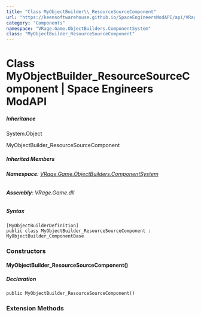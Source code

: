 ```yaml
---
title: "Class MyObjectBuilder\\_ResourceSourceComponent"
url: "https://keensoftwarehouse.github.io/SpaceEngineersModAPI/api/VRage.Game.ObjectBuilders.ComponentSystem.MyObjectBuilder_ResourceSourceComponent.html"
category: "Components"
namespace: "VRage.Game.ObjectBuilders.ComponentSystem"
class: "MyObjectBuilder_ResourceSourceComponent"
---
```


# Class MyObjectBuilder\_ResourceSourceComponent | Space Engineers ModAPI

##### Inheritance

System.Object

MyObjectBuilder\_ResourceSourceComponent

##### Inherited Members

###### **Namespace**: [VRage.Game.ObjectBuilders.ComponentSystem](https://keensoftwarehouse.github.io/SpaceEngineersModAPI/api/VRage.Game.ObjectBuilders.ComponentSystem.html)

###### **Assembly**: VRage.Game.dll

##### Syntax

```
[MyObjectBuilderDefinition]
public class MyObjectBuilder_ResourceSourceComponent : MyObjectBuilder_ComponentBase
```

### Constructors

#### MyObjectBuilder\_ResourceSourceComponent()

##### Declaration

```
public MyObjectBuilder_ResourceSourceComponent()
```

### Extension Methods